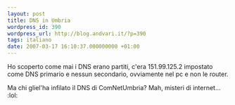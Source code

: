 ```yaml
---
layout: post
title: DNS in Umbria
wordpress_id: 390
wordpress_url: http://blog.andvari.it/?p=390
tags: italiano
date: 2007-03-17 16:10:37.000000000 +01:00
---
```

Ho scoperto come mai i DNS erano partiti, c'era 151.99.125.2 impostato come DNS primario e nessun secondario, ovviamente nel pc e non le router.

Ma chi gliel'ha infilato il DNS di ComNetUmbria?  Mah, misteri di internet... :lol:
